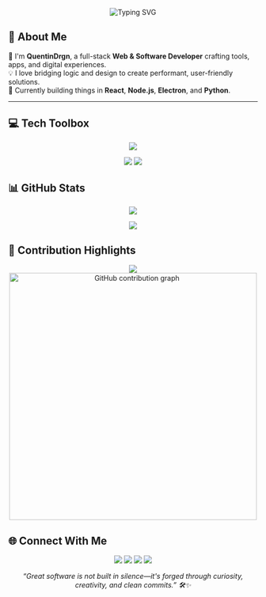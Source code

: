 <p align="center">
  <img src="https://readme-typing-svg.demolab.com?font=Fira+Code&size=26&pause=1000&color=ABDD22&center=true&vCenter=true&multiline=true&width=700&height=100&lines=Hi+I'm+QuentinDrgn+%F0%9F%92%BB;Web+%26+Software+Developer;Passionate+about+Clean+Code+%26+Creative+UX" alt="Typing SVG" />
</p>

## 👾 About Me

🎯 I'm **QuentinDrgn**, a full-stack **Web & Software Developer** crafting tools, apps, and digital experiences.  
💡 I love bridging logic and design to create performant, user-friendly solutions.  
🚀 Currently building things in **React**, **Node.js**, **Electron**, and **Python**.

---

## 💻 Tech Toolbox

<p align="center">
  <img src="https://skillicons.dev/icons?i=html,css,js,ts,react,nodejs,nextjs,php,python,java,mysql,postgres,git,figma&theme=light" />
</p>

<p align="center">
  <img src="https://img.shields.io/badge/Web-Development-865ff2?style=for-the-badge&logo=chrome&logoColor=white" />
  <img src="https://img.shields.io/badge/Software-Engineering-abdd22?style=for-the-badge&logo=linux&logoColor=black" />
</p>

## 📊 GitHub Stats

<p align="center">
  <img src="https://github-readme-stats.vercel.app/api?username=QuentinDrgn&show_icons=true&bg_color=000000&text_color=865ff2&icon_color=abdd22&title_color=abdd22&hide_border=true&border_radius=12" />
</p>

<p align="center">
  <img src="https://github-readme-streak-stats.herokuapp.com/?user=QuentinDrgn&theme=dark&hide_border=true&background=000000&ring=abdd22&fire=865ff2&currStreakLabel=abdd22" />
</p>

<!-- ✨ ANIMATED CONTRIBUTION (SVG ALTERNATIVE OR SKYLINE) -->
## 🌈 Contribution Highlights

<p align="center">
  <a href="https://skyline.github.com/QuentinDrgn">
    <img src="https://img.shields.io/badge/3D+GitHub+Skyline-865ff2?style=for-the-badge&logo=github&logoColor=white" />
  </a>
  <img src="https://raw.githubusercontent.com/denvercoder1/custom-icon-badges/dev/icons/github-contribution.gif" width="500" alt="GitHub contribution graph"/>
</p>

<!-- 📬 CONTACT -->
## 🌐 Connect With Me

<p align="center">
  <a href="https://quentindrgn.github.io"><img src="https://img.shields.io/badge/Portfolio-abdd22?style=for-the-badge&logo=firefox&logoColor=black" /></a>
  <a href="mailto:quentin.dorigny.pro@gmail.com"><img src="https://img.shields.io/badge/Email-865ff2?style=for-the-badge&logo=gmail&logoColor=white" /></a>
  <a href="https://linkedin.com/in/yourname"><img src="https://img.shields.io/badge/LinkedIn-abdd22?style=for-the-badge&logo=linkedin&logoColor=black" /></a>
  <a href="https://github.com/QuentinDrgn"><img src="https://img.shields.io/badge/GitHub-865ff2?style=for-the-badge&logo=github&logoColor=white" /></a>
</p>

<!-- 🎇 FINAL QUOTE -->
<p align="center"><i>
“Great software is not built in silence—it's forged through curiosity, creativity, and clean commits.” 🛠️✨
</i></p>



